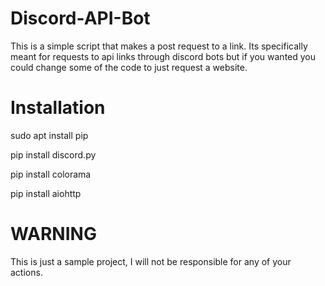 # Discord-API-Bot


<p> This is a simple script that makes a post request to a link. Its specifically meant for requests to api links through discord bots but if you wanted you could change some of the code to just request a website. 


# Installation

sudo apt install pip

pip install discord.py

pip install colorama

pip install aiohttp

# WARNING
This is just a sample project, I will not be responsible for any of your actions.
